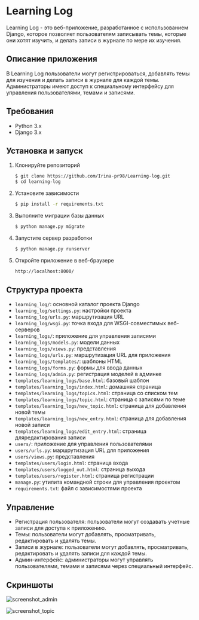 # Learning Log

Learning Log - это веб-приложение, разработанное с использованием Django, которое позволяет пользователям записывать темы, которые они хотят изучить, и делать записи в журнале по мере их изучения.

## Описание приложения

В Learning Log пользователи могут регистрироваться, добавлять темы для изучения и делать записи в журнале для каждой темы. Администраторы имеют доступ к специальному интерфейсу для управления пользователями, темами и записями.

## Требования

- Python 3.x
- Django 3.x

## Установка и запуск

1. Клонируйте репозиторий
    ```sh
    $ git clone https://github.com/Irina-pr98/Learning-log.git
    $ cd learning-log
    ```
    
3. Установите зависимости
   ```sh
   $ pip install -r requirements.txt
   ```
    
4. Выполните миграции базы данных
   ```sh
   $ python manage.py migrate
   ```
   
5. Запустите сервер разработки
   ```sh
   $ python manage.py runserver
   ```
   
6. Откройте приложение в веб-браузере
   ```sh
   http://localhost:8000/
   ```
    
## Структура проекта

- `learning_log/`: основной каталог проекта Django
- `learning_log/settings.py`: настройки проекта
- `learning_log/urls.py`: маршрутизация URL
- `learning_log/wsgi.py`: точка входа для WSGI-совместимых веб-серверов
- `learning_logs/`: приложение для управления записями
- `learning_logs/models.py`: модели данных
- `learning_logs/views.py`: представления
- `learning_logs/urls.py`: маршрутизация URL для приложения
- `learning_logs/templates/`: шаблоны HTML
- `learning_logs/forms.py`: формы для ввода данных
- `learning_logs/admin.py`: регистрация моделей в админке
- `templates/learning_logs/base.html`: базовый шаблон
- `templates/learning_logs/index.html`: домашняя страница
- `templates/learning_logs/topics.html`: страница со списком тем
- `templates/learning_logs/topic.html`: страница с записями по теме
- `templates/learning_logs/new_topic.html`: страница для добавления новой темы
- `templates/learning_logs/new_entry.html`: страница для добавления новой записи
- `templates/learning_logs/edit_entry.html`: страница дляредактирования записи
- `users/`: приложение для управления пользователями
- `users/urls.py`: маршрутизация URL для приложения
- `users/views.py`: представления
- `templates/users/login.html`: страница входа
- `templates/users/logged_out.html`: страница выхода
- `templates/users/register.html`: страница регистрации
- `manage.py`: утилита командной строки для управления проектом
- `requirements.txt`: файл с зависимостями проекта
  
## Управление

- Регистрация пользователя: пользователи могут создавать учетные записи для доступа к приложению.
- Темы: пользователи могут добавлять, просматривать, редактировать и удалять темы.
- Записи в журнале: пользователи могут добавлять, просматривать, редактировать и удалять записи для каждой темы.
- Админ-интерфейс: администраторы могут управлять пользователями, темами и записями через специальный интерфейс.

## Скриншоты

![screenshot_admin](https://github.com/user-attachments/assets/89e73004-d6fd-433f-b1ac-e83d5a469cc1)

![screenshot_topic](https://github.com/user-attachments/assets/96723e91-d3ce-425c-8248-db2597c7034e)

